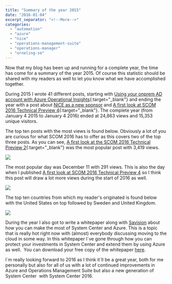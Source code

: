 ```yaml
---
title: "Summary of the year 2015"
date: "2016-01-04"
excerpt_separator: "<!--More-->"
categories: 
  - "automation"
  - "azure"
  - "nice"
  - "operations-management-suite"
  - "operations-manager"
  - "orneling-se"
---
```


Now that my blog has been up and running for a complete year, the time has come for a summary of the year 2015. Of course this statistic should be shared with my readers as well to let you know what we have accomplished together.
<!--More-->
During 2015 I wrote 41 different posts, starting with [Using your onprem AD account with Azure Operational Insights](http://blog.orneling.se/2015/01/using-your-onprem-ad-account-with-azure-operational-insights/){:target="_blank"} and ending the year with a post about [NiCE as a new sponsor](http://blog.orneling.se/2015/12/new-sponsor-nice/) and [A first look at SCOM 2016 Technical Preview 4](http://blog.orneling.se/2015/12/first-look-scom-2016-technical-preview-4/){:target="_blank"}. The complete year (from January 4 2015 to January 4 2016) ended at 24,863 views and 15,353 unique visitors.

The top ten posts with the most views is found below. Obviously a lot of you are curious for what SCOM 2016 has to offer as this covers two of the top three posts. As you can see, [A first look at the SCOM 2016 Technical Preview 2](http://blog.orneling.se/2015/05/a-first-look-at-the-scom-2016-technical-preview-2/){:target="_blank"} was the most popular post with 3,419 views.

![](https://blog.orneling.se/assets/images/2016/01/010416_1046_Summaryofth1.png)

The most popular day was December 11 with 291 views. This is also the day when I published [A first look at SCOM 2016 Technical Preview 4](http://blog.orneling.se/2015/12/first-look-scom-2016-technical-preview-4/) so I think this post will draw a lot more views during the start of 2016 as well.

![](https://blog.orneling.se/assets/images/2016/01/010416_1046_Summaryofth2.png)

The top ten countries from which my reader's originated is found below with the United States on top followed by Sweden and United Kingdom.

![](https://blog.orneling.se/assets/images/2016/01/010416_1046_Summaryofth3.png)

During the year I also got to write a whitepaper along with [Savision](http://www.savision.com) about how you can make the most of System Center and Azure. This is a topic that is really hot right now with (almost) everybody discussing moving to the cloud in some way. In this whitepaper I´ve gone through how you can protect your investments in System Center and extend them by using Azure as well.  You can download your free copy of the whitepaper [here](https://www.savision.com/resources/white-paper/free-whitepaper-make-most-cloud-microsoft-system-center-azure).

I´m really looking forward to 2016 as I think it´ll be a great year, both for me personally but also for all of us with a lot of continued improvements in Azure and Operations Management Suite but also a new generation of System Center  with System Center 2016.
